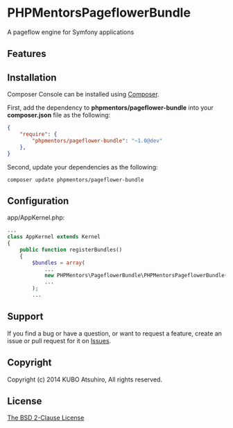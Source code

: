 # PHPMentorsPageflowerBundle

A pageflow engine for Symfony applications

## Features

## Installation

Composer Console can be installed using [Composer](http://getcomposer.org/).

First, add the dependency to **phpmentors/pageflower-bundle** into your **composer.json** file as the following:

```json
{
    "require": {
        "phpmentors/pageflower-bundle": "~1.0@dev"
    },
}
```

Second, update your dependencies as the following:

```console
composer update phpmentors/pageflower-bundle
```

## Configuration

app/AppKernel.php:

```php
...
class AppKernel extends Kernel
{
    public function registerBundles()
    {
        $bundles = array(
            ...
            new PHPMentors\PageflowerBundle\PHPMentorsPageflowerBundle(),
            ...
        );
        ...
```

## Support

If you find a bug or have a question, or want to request a feature, create an issue or pull request for it on [Issues](https://github.com/phpmentors-jp/pageflower-bundle/issues).

## Copyright

Copyright (c) 2014 KUBO Atsuhiro, All rights reserved.

## License

[The BSD 2-Clause License](http://opensource.org/licenses/BSD-2-Clause)
